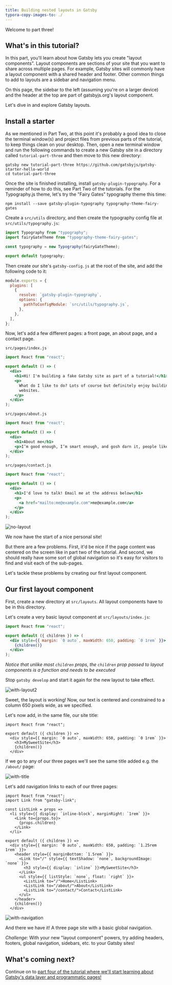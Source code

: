 ```yaml
---
title: Building nested layouts in Gatsby
typora-copy-images-to: ./
---
```


Welcome to part three!

## What's in this tutorial?

In this part, you'll learn about how Gatsby lets you create "layout components". Layout components are
sections of your site that you want to share across multiple pages. For example,
Gatsby sites will commonly have a layout component with a shared header and
footer. Other common things to add to layouts are a sidebar and navigation menu.

On this page, the sidebar to the left (assuming you're on a larger device) and
the header at the top are part of gatsbyjs.org's layout component.

Let's dive in and explore Gatsby layouts.

## Install a starter

As we mentioned in Part Two, at this point it's probably a good idea to close the terminal window(s) and project files from previous parts of the tutorial, to keep things clean on your desktop. Then, open a new terminal window and run the following commands to create a new Gatsby site in a directory called `tutorial-part-three` and then move to this new directory:

```shell
gatsby new tutorial-part-three https://github.com/gatsbyjs/gatsby-starter-hello-world
cd tutorial-part-three
```

Once the site is finished installing, install `gatsby-plugin-typography`. For a reminder of how to do this, see Part Two of the tutorials. For
the Typography.js theme, let's try the "Fairy Gates" typography theme this time:

```shell
npm install --save gatsby-plugin-typography typography-theme-fairy-gates
```

Create a `src/utils` directory, and then create the typography config file at `src/utils/typography.js`:

```javascript
import Typography from "typography";
import fairyGateTheme from "typography-theme-fairy-gates";

const typography = new Typography(fairyGateTheme);

export default typography;
```

Then create our site's `gatsby-config.js` at the root of the site, and add the following code to it:

```javascript
module.exports = {
  plugins: [
    {
      resolve: `gatsby-plugin-typography`,
      options: {
        pathToConfigModule: `src/utils/typography.js`,
      },
    },
  ],
};
```

Now, let's add a few different pages: a front page, an about page, and a contact
page.

`src/pages/index.js`

```jsx
import React from "react";

export default () => (
  <div>
    <h1>Hi! I'm building a fake Gatsby site as part of a tutorial!</h1>
    <p>
      What do I like to do? Lots of course but definitely enjoy building
      websites.
    </p>
  </div>
);
```

`src/pages/about.js`

```jsx
import React from "react";

export default () => (
  <div>
    <h1>About me</h1>
    <p>I’m good enough, I’m smart enough, and gosh darn it, people like me!</p>
  </div>
);
```

`src/pages/contact.js`

```jsx
import React from "react";

export default () => (
  <div>
    <h1>I'd love to talk! Email me at the address below</h1>
    <p>
      <a href="mailto:me@example.com">me@example.com</a>
    </p>
  </div>
);
```

![no-layout](no-layout.png)

We now have the start of a nice personal site!

But there are a few problems. First, it'd be nice if the page content was
centered on the screen like in part two of the tutorial. And second, we should
really have some sort of global navigation so it's easy for visitors to find and
visit each of the sub-pages.

Let's tackle these problems by creating our first layout component.

## Our first layout component

First, create a new directory at `src/layouts`. All layout components have to be
in this directory.

Let's create a very basic layout component at `src/layouts/index.js`:

```jsx
import React from "react";

export default ({ children }) => (
  <div style={{ margin: `0 auto`, maxWidth: 650, padding: `0 1rem` }}>
    {children()}
  </div>
);
```

_Notice that unlike most `children` props, the `children` prop passed to layout
components is a function and needs to be executed_

Stop `gatsby develop` and start it again for the new layout to take effect.

![with-layout2](with-layout2.png)

Sweet, the layout is working! Now, our text is centered and constrained to a
column 650 pixels wide, as we specified.

Let's now add, in the same file, our site title:

```jsx{5}
import React from "react";

export default ({ children }) =>
  <div style={{ margin: `0 auto`, maxWidth: 650, padding: `0 1rem` }}>
    <h3>MySweetSite</h3>
    {children()}
  </div>
```

If we go to any of our three pages we'll see the same title added e.g. the
`/about/` page:

![with-title](with-title.png)

Let's add navigation links to each of our three pages:

```jsx{2-9,12-22}
import React from "react";
import Link from "gatsby-link";

const ListLink = props =>
  <li style={{ display: `inline-block`, marginRight: `1rem` }}>
    <Link to={props.to}>
      {props.children}
    </Link>
  </li>

export default ({ children }) =>
  <div style={{ margin: `0 auto`, maxWidth: 650, padding: `1.25rem 1rem` }}>
    <header style={{ marginBottom: `1.5rem` }}>
      <Link to="/" style={{ textShadow: `none`, backgroundImage: `none` }}>
        <h3 style={{ display: `inline` }}>MySweetSite</h3>
      </Link>
      <ul style={{ listStyle: `none`, float: `right` }}>
        <ListLink to="/">Home</ListLink>
        <ListLink to="/about/">About</ListLink>
        <ListLink to="/contact/">Contact</ListLink>
      </ul>
    </header>
    {children()}
  </div>
```

![with-navigation](with-navigation.png)

And there we have it! A three page site with a basic global navigation.

_Challenge:_ With your new "layout component" powers, try adding headers, footers,
global navigation, sidebars, etc. to your Gatsby sites!

## What's coming next?

Continue on to
[part four of the tutorial where we'll start learning about Gatsby's data layer and programmatic pages!](/tutorial/part-four/)

